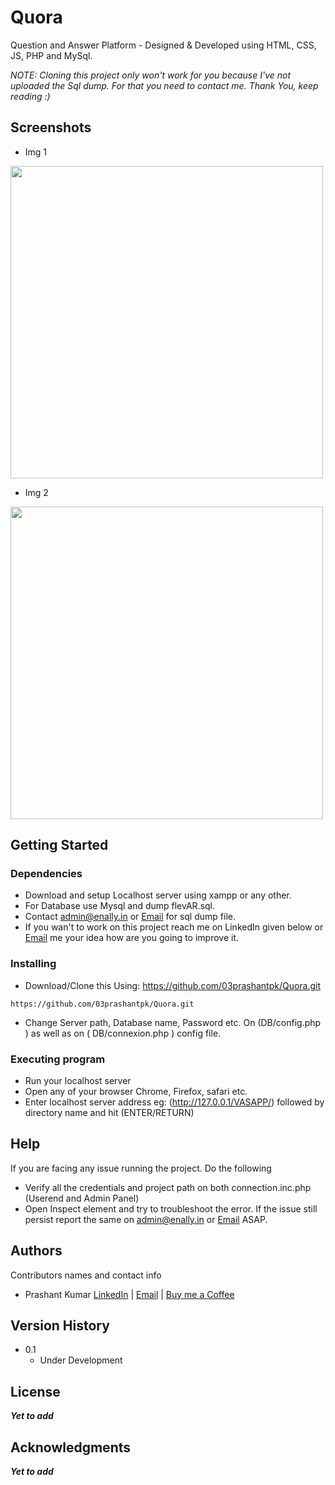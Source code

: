 # Quora

Question and Answer Platform - Designed & Developed using HTML, CSS, JS, PHP and MySql.

*NOTE: Cloning this project only won't work for you because I've not uploaded the Sql dump. For that you need to contact me. Thank You, keep reading :)*

## Screenshots

* Img 1
<img src="https://github.com/03prashantpk/Quora/blob/main/Quora1.JPG" width="500" /> 

* Img 2
<img src="https://github.com/03prashantpk/Quora/blob/main/Quora2.JPG" width="500" />


## Getting Started

### Dependencies

* Download and setup Localhost server using xampp or any other.
* For Database use Mysql and dump flevAR.sql.
* Contact admin@enally.in or [Email](https://tinyurl.com/mailPK) for sql dump file.
* If you wan't to work on this project reach me on LinkedIn given below or [Email](https://tinyurl.com/mailPK) me your idea how are you going to improve it.

### Installing

* Download/Clone this Using: https://github.com/03prashantpk/Quora.git
```
https://github.com/03prashantpk/Quora.git
```
* Change Server path, Database name, Password etc. On (DB/config.php ) as well as on  ( DB/connexion.php ) config file.

### Executing program

* Run your localhost server
* Open any of your browser Chrome, Firefox, safari etc.
* Enter localhost server address eg: (http://127.0.0.1/VASAPP/) followed by directory name and hit (ENTER/RETURN)


## Help

If you are facing any issue running the project.
Do the following 
* Verify all the credentials and project path on both connection.inc.php (Userend and Admin Panel)
* Open Inspect element and try to troubleshoot the error. 
If the issue still persist report the same on admin@enally.in or [Email](https://tinyurl.com/mailPK) ASAP.

## Authors

Contributors names and contact info

*   Prashant Kumar [LinkedIn](https://www.linkedin.com/in/03prashantpk/) | [Email](https://tinyurl.com/mailPK) | [Buy me a Coffee](https://pmny.in/Trf2v9L9qJK7)

## Version History

* 0.1
    * Under Development

## License

___Yet to add___

## Acknowledgments

___Yet to add___

